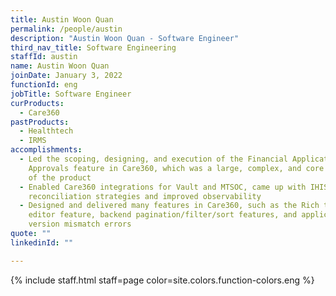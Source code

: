 ```yaml
---
title: Austin Woon Quan
permalink: /people/austin
description: "Austin Woon Quan - Software Engineer"
third_nav_title: Software Engineering
staffId: austin
name: Austin Woon Quan
joinDate: January 3, 2022
functionId: eng
jobTitle: Software Engineer
curProducts:
  - Care360
pastProducts:
  - Healthtech
  - IRMS
accomplishments:
  - Led the scoping, designing, and execution of the Financial Application
    Approvals feature in Care360, which was a large, complex, and core feature
    of the product
  - Enabled Care360 integrations for Vault and MTSOC, came up with IHIS
    reconciliation strategies and improved observability
  - Designed and delivered many features in Care360, such as the Rich text
    editor feature, backend pagination/filter/sort features, and application
    version mismatch errors
quote: ""
linkedinId: ""

---
```


{% include staff.html staff=page color=site.colors.function-colors.eng %}
